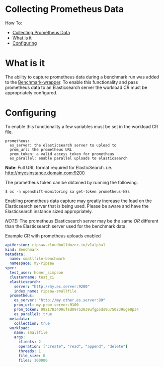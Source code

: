 # Collecting Prometheus Data

How To:
- [Collecting Prometheus Data](#collecting-prometheus-data)
- [What is it](#what-is-it)
- [Configuring](#configuring)

# What is it

The ability to capture prometheus data during a benchmark run was added to the [Benchmark-wrapper](https://github.com/cloud-bulldozer/benchmark-wrapper). 
To enable this functionality and pass prometheus data to an Elasticsearch server the workload CR must be appropriately configured.


# Configuring

To enable this functionality a few variables must be set in the workload CR file.

```
prometheus:
  es_server: the elasticsearch server to upload to
  prom_url: the prometheus URL
  prom_token: a valid access token for prometheus
  es_parallel: enable parallel uploads to elasticsearch
```

**Note**: Full URL format required for ElasticSearch. i.e. http://myesinstance.domain.com:9200

The prometheus token can be obtained by running the following.

```
$ oc -n openshift-monitoring sa get-token prometheus-k8s
```

Enabling prometheus data capture may greatly increase the load on the Elasticsearch server that is being used. Please be aware and have the
Elasticsearch instance sized appropriately.

*NOTE:* The prometheus Elasticsearch server may be the same *OR* different than the Elasticsearch server used for the benchmark data.

Example CR with prometheus uploads enabled

```yaml
apiVersion: ripsaw.cloudbulldozer.io/v1alpha1
kind: Benchmark
metadata:
  name: smallfile-benchmark
  namespace: my-ripsaw
spec:
  test_user: homer_simpson
  clustername: test_ci
  elasticsearch:
    server: "http://my.es.server:9200"
    index_name: ripsaw-smallfile
  prometheus:
    es_server: "http://my.other.es.server:80"
    prom_url: my.prom.server:9100
    prom_token: 0921783409ufsd09752039ufgpods9u750239uge0p34
    es_parallel: true
  metadata:
    collection: true
  workload:
    name: smallfile
    args:
      clients: 2
      operation: ["create", "read", "append", "delete"]
      threads: 1
      file_size: 0
      files: 100000
```
